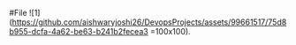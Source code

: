 #File
![1](https://github.com/aishwaryjoshi26/DevopsProjects/assets/99661517/75d8b955-dcfa-4a62-be63-b241b2fecea3 =100x100).
